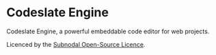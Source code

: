 # Codeslate Engine
Codeslate Engine, a powerful embeddable code editor for web projects.

Licenced by the [Subnodal Open-Source Licence](LICENCE.md).
